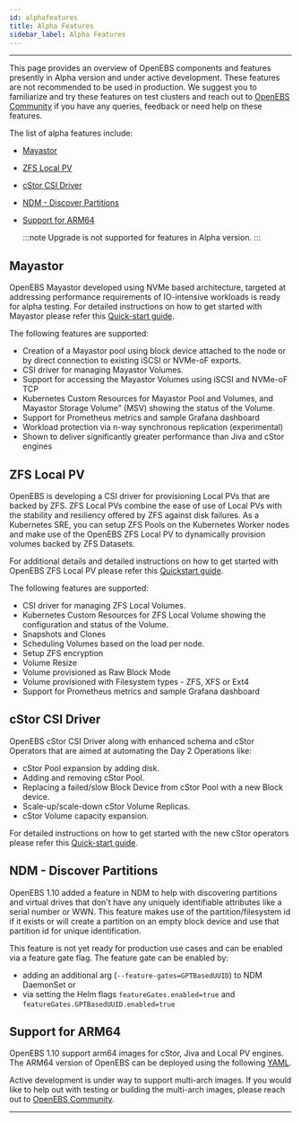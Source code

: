 ```yaml
---
id: alphafeatures
title: Alpha Features
sidebar_label: Alpha Features
---
```

------



This page provides an overview of OpenEBS components and features presently in Alpha version and under active development. These features are not recommended to be used in production. We suggest you to familiarize and try these features on test clusters and reach out to [OpenEBS Community](/docs/next/support.html) if you have any queries, feedback or need help on these features.

The list of alpha features include:
- [Mayastor](#mayastor)
- [ZFS Local PV](#zfs-local-pv)
- [cStor CSI Driver](#cstor-csi-driver)
- [NDM - Discover Partitions](#ndm-discover-partitions)
- [Support for ARM64](#support-for-arm64)

  :::note
  Upgrade is not supported for features in Alpha version.
  :::


## Mayastor

OpenEBS Mayastor developed using NVMe based architecture, targeted at addressing performance requirements of IO-intensive workloads is ready for alpha testing. For detailed instructions on how to get started with Mayastor please refer this [Quick-start guide](https://github.com/openebs/Mayastor/blob/develop/deploy/README.md).

The following features are supported:
- Creation of a Mayastor pool using block device attached to the node or by direct connection to existing iSCSI or NVMe-oF exports.
- CSI driver for managing Mayastor Volumes.
- Support for accessing the Mayastor Volumes using iSCSI and NVMe-oF TCP
- Kubernetes Custom Resources for Mayastor Pool and Volumes, and Mayastor Storage Volume” (MSV) showing the status of the Volume.
- Support for Prometheus metrics and sample Grafana dashboard
- Workload protection via n-way synchronous replication (experimental)
- Shown to deliver significantly greater performance than Jiva and cStor engines

## ZFS Local PV

OpenEBS is developing a CSI driver for provisioning Local PVs that are backed by ZFS. ZFS Local PVs combine the ease of use of Local PVs with the stability and resiliency offered by ZFS against disk failures. As a Kubernetes SRE, you can setup ZFS Pools on the Kubernetes Worker nodes and make use of the OpenEBS ZFS Local PV to dynamically provision volumes backed by ZFS Datasets. 

For additional details and detailed instructions on how to get started with OpenEBS ZFS Local PV please refer this [Quickstart guide](https://github.com/openebs/zfs-localpv#usage).

The following features are supported:
- CSI driver for managing ZFS Local Volumes.
- Kubernetes Custom Resources for ZFS Local Volume showing the configuration and status of the Volume.
- Snapshots and Clones
- Scheduling Volumes based on the load per node. 
- Setup ZFS encryption
- Volume Resize
- Volume provisioned as Raw Block Mode
- Volume provisioned with Filesystem types - ZFS, XFS or Ext4
- Support for Prometheus metrics and sample Grafana dashboard


## cStor CSI Driver

OpenEBS cStor CSI Driver along with enhanced schema and cStor Operators that are aimed at automating the Day 2 Operations like:
- cStor Pool expansion by adding disk.
- Adding and removing cStor Pool.
- Replacing a failed/slow Block Device from cStor Pool with a new Block device.
- Scale-up/scale-down cStor Volume Replicas.
- cStor Volume capacity expansion.

For detailed instructions on how to get started with the new cStor operators please refer this [Quick-start guide](https://github.com/openebs/cstor-operators/blob/master/docs/quick.md).


## NDM - Discover Partitions 

OpenEBS 1.10 added a feature in NDM to help with discovering partitions and virtual drives that don't have any uniquely identifiable attributes like a serial number or WWN. This feature makes use of the partition/filesystem id if it exists or will create a partition on an empty block device and use that partition id for unique identification. 

This feature is not yet ready for production use cases and can be enabled via a feature gate flag. The feature gate can be enabled by:
- adding an additional arg (`--feature-gates=GPTBasedUUID`) to NDM DaemonSet or 
- via setting the Helm flags `featureGates.enabled=true` and `featureGates.GPTBasedUUID.enabled=true`

## Support for ARM64 

OpenEBS 1.10 support arm64 images for cStor, Jiva and Local PV engines. The ARM64 version of OpenEBS can be deployed using the following [YAML](https://openebs.github.io/charts/openebs-operator-arm-dev.yaml). 

Active development is under way to support multi-arch images. If you would like to help out with testing or building the multi-arch images, please reach out to [OpenEBS Community](/docs/next/support.html).



<hr>

<br>
